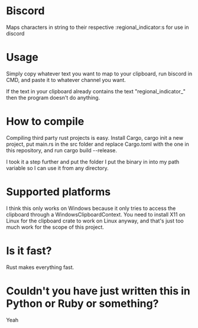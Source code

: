 # Biscord
Maps characters in string to their respective :regional_indicator:s for use in discord

# Usage

Simply copy whatever text you want to map to your clipboard, run biscord in CMD, and paste it to whatever channel you want. 

If the text in your clipboard already contains the text "regional_indicator_" then the program doesn't do anything.

# How to compile

Compiling third party rust projects is easy. Install Cargo, cargo init a new project, put main.rs in the src folder and replace Cargo.toml
with the one in this repository, and run cargo build --release. 

I took it a step further and put the folder I put the binary in into my path variable so I can use it from any directory.

# Supported platforms

I think this only works on Windows because it only tries to access the clipboard through a WindowsClipboardContext.
You need to install X11 on Linux for the clipboard crate to work on Linux anyway, and that's just too much work for the
scope of this project.

# Is it fast?

Rust makes everything fast.

# Couldn't you have just written this in Python or Ruby or something?

Yeah
